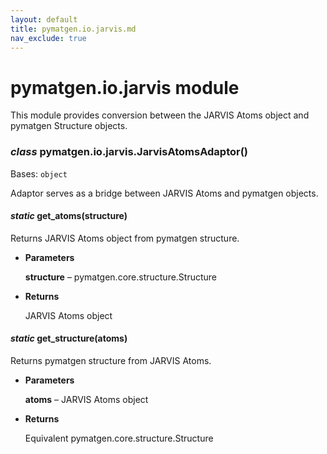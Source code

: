 ```yaml
---
layout: default
title: pymatgen.io.jarvis.md
nav_exclude: true
---
```


# pymatgen.io.jarvis module

This module provides conversion between the JARVIS
Atoms object and pymatgen Structure objects.


### _class_ pymatgen.io.jarvis.JarvisAtomsAdaptor()
Bases: `object`

Adaptor serves as a bridge between JARVIS Atoms and pymatgen objects.


#### _static_ get_atoms(structure)
Returns JARVIS Atoms object from pymatgen structure.


* **Parameters**

    **structure** – pymatgen.core.structure.Structure



* **Returns**

    JARVIS Atoms object



#### _static_ get_structure(atoms)
Returns pymatgen structure from JARVIS Atoms.


* **Parameters**

    **atoms** – JARVIS Atoms object



* **Returns**

    Equivalent pymatgen.core.structure.Structure